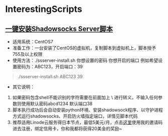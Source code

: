 # InterestingScripts

## [一键安装Shadowsocks Server脚本](https://github.com/ahtcfg24/ProgramDemos/blob/master/shell/ssserver-install.sh)
* 适用系统：CentOS7
* 准备工作：一台安装了CentOS的虚拟机，复制脚本到虚拟机上，脚本授予755及以上权限
* 使用方法：./ssserver-install.sh 你想设置的密码 你想开启的端口
例如希望设置密码为：ABC123，开启端口：39
> ./ssserver-install.sh ABC123 39

* 其它说明：
1. 如果密码包含shell不能识别的字符需要在前面加上 \ 进行转义，不输入任何参数则使用默认密码abcd1234 默认端口38
2. 脚本执行成功后会自动安装python环境、安装shadowsock程序、以守护进程方式运行shadowsocks、开启防火墙指定端口，详情见脚本代码
3. 推荐适用Linode云服务得日本节点，最低5美元/月，点击[这里](https://www.linode.com/?r=078af6c130e3db5f5626ff5d79b09adcf09892c7)使用我的邀请码进去注册，绑定信用卡，你和我都将获得20美金的奖励~
